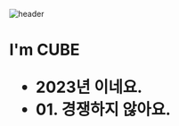 

![header](https://capsule-render.vercel.app/api?type=transparent&height=130&text=Hi&nbsp;I'm%20CUBE&fontAlign=30&color=gradient&customColorList=5,23,13,5,30)

<h1> I'm CUBE 
<ul>
 <li> 2023년 이네요.
 <li> 01. 경쟁하지 않아요.
  
  



